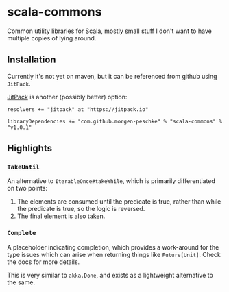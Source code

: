 # scala-commons

Common utility libraries for Scala, mostly small stuff I don't want to have multiple copies of lying around.

## Installation

Currently it's not yet on maven, but it can be referenced from github using `JitPack`.

[JitPack](https://jitpack.io/) is another (possibly better) option:

```sbtshell
resolvers += "jitpack" at "https://jitpack.io"

libraryDependencies += "com.github.morgen-peschke" % "scala-commons" % "v1.0.1"	
```

## Highlights

### `TakeUntil`

An alternative to `IterableOnce#takeWhile`, which is primarily differentiated on two points:
1. The elements are consumed until the predicate is true, rather than while the predicate is true, so the logic is 
reversed. 
2. The final element is also taken.

### `Complete`

A placeholder indicating completion, which provides a work-around for the type issues which can arise when returning 
things like `Future[Unit]`. Check the docs for more details.

This is very similar to `akka.Done`, and exists as a lightweight alternative to the same. 

